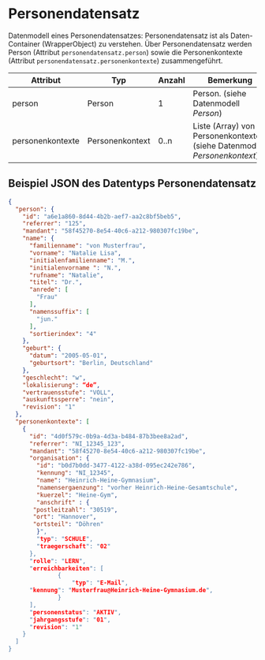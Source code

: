 # Personendatensatz

Datenmodell eines Personendatensatzes: Personendatensatz ist als Daten-Container (WrapperObject) zu verstehen.
Über Personendatensatz werden Person (Attribut `personendatensatz.person`) sowie die Personenkontexte
(Attribut `personendatensatz.personenkontexte`) zusammengeführt.

Attribut | Typ | Anzahl | Bemerkung
--- | --- | --- | ---
person | Person | 1 | Person. (siehe Datenmodell *Person*)
personenkontexte | Personenkontext | 0..n | Liste (Array) von Personenkontexten. (siehe Datenmodell *Personenkontext*)

## Beispiel JSON des Datentyps Personendatensatz

```json
{
  "person": {
    "id": "a6e1a860-8d44-4b2b-aef7-aa2c8bf5beb5",
    "referrer": "125",
    "mandant": "58f45270-8e54-40c6-a212-980307fc19be",
    "name": {
      "familienname": "von Musterfrau",
      "vorname": "Natalie Lisa",
      "initialenfamilienname": "M.",
      "initialenvorname ": "N.",
      "rufname": "Natalie",
      "titel": "Dr.",
      "anrede": [
        "Frau"
      ],
      "namenssuffix": [
        "jun."
      ],
      "sortierindex": "4"
    },
    "geburt": {
      "datum": "2005-05-01",
      "geburtsort": "Berlin, Deutschland"
    },
    "geschlecht": "w",
    "lokalisierung": “de”,
    "vertrauensstufe": "VOLL",
    "auskunftssperre": "nein",
    "revision": "1"
  },
  "personenkontexte": [
    {
      "id": "4d0f579c-0b9a-4d3a-b484-87b3bee8a2ad",
      "referrer": "NI_12345_123",
      "mandant": "58f45270-8e54-40c6-a212-980307fc19be",
      "organisation": {
        "id": "b0d7b0dd-3477-4122-a38d-095ec242e786",
        "kennung": "NI_12345",
        "name": "Heinrich-Heine-Gymnasium",
        "namensergaenzung": "vorher Heinrich-Heine-Gesamtschule",
        "kuerzel": "Heine-Gym",
        "anschrift" : {
       "postleitzahl": "30519",
       "ort": "Hannover",
       "ortsteil": "Döhren"
        }",
        "typ": "SCHULE",
        "traegerschaft": "02"
      },
      "rolle": "LERN",
      "erreichbarkeiten": [
              {
                  "typ": "E-Mail",
      "kennung": "Musterfrau@Heinrich-Heine-Gymnasium.de",
              }
      ],
      "personenstatus": "AKTIV",
      "jahrgangsstufe": "01",
      "revision": "1"
    }
  ]
}
```
